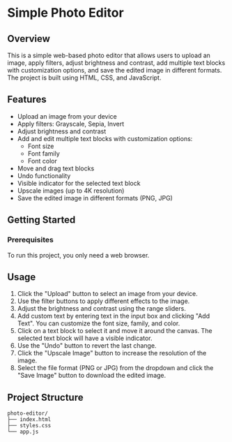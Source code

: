 # Simple Photo Editor

## Overview

This is a simple web-based photo editor that allows users to upload an image, apply filters, adjust brightness and contrast, add multiple text blocks with customization options, and save the edited image in different formats. The project is built using HTML, CSS, and JavaScript.

## Features

- Upload an image from your device
- Apply filters: Grayscale, Sepia, Invert
- Adjust brightness and contrast
- Add and edit multiple text blocks with customization options:
  - Font size
  - Font family
  - Font color
- Move and drag text blocks
- Undo functionality
- Visible indicator for the selected text block
- Upscale images (up to 4K resolution)
- Save the edited image in different formats (PNG, JPG)

## Getting Started

### Prerequisites

To run this project, you only need a web browser.

## Usage

1. Click the "Upload" button to select an image from your device.
2. Use the filter buttons to apply different effects to the image.
3. Adjust the brightness and contrast using the range sliders.
4. Add custom text by entering text in the input box and clicking "Add Text". You can customize the font size, family, and color.
5. Click on a text block to select it and move it around the canvas. The selected text block will have a visible indicator.
6. Use the "Undo" button to revert the last change.
7. Click the "Upscale Image" button to increase the resolution of the image.
8. Select the file format (PNG or JPG) from the dropdown and click the "Save Image" button to download the edited image.

## Project Structure

```plaintext
photo-editor/
├── index.html
├── styles.css
└── app.js
